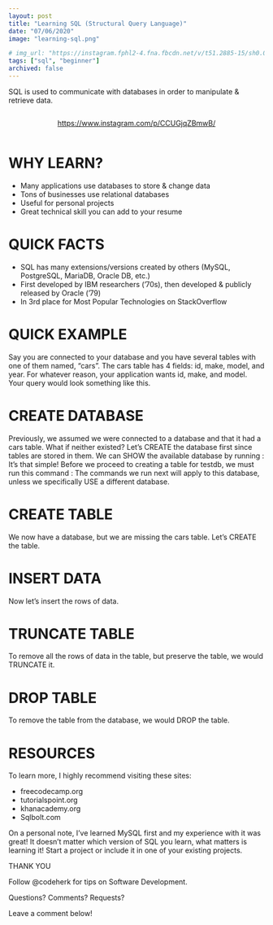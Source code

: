 ```yaml
---
layout: post
title: "Learning SQL (Structural Query Language)"
date: "07/06/2020"
image: "learning-sql.png"

# img_url: "https://instagram.fphl2-4.fna.fbcdn.net/v/t51.2885-15/sh0.08/e35/p640x640/106509614_296497531760274_8289868138951860416_n.jpg?_nc_ht=instagram.fphl2-4.fna.fbcdn.net&_nc_cat=106&_nc_ohc=jcbprGZkS-8AX_L8AmW&oh=fb4ac10a283f0325054b6436f6f2b722&oe=5FA31F2B"
tags: ["sql", "beginner"]
archived: false
---
```


SQL is used to communicate with databases in order to manipulate & retrieve data.

<div style="display: flex; justify-content: center;">

https://www.instagram.com/p/CCUGjqZBmwB/

</div>

# WHY LEARN?
- Many applications use databases to store & change data
- Tons of businesses use relational databases
- Useful for personal projects
- Great technical skill you can add to your resume

# QUICK FACTS
- SQL has many extensions/versions created by others (MySQL, PostgreSQL, MariaDB, Oracle DB, etc.)
- First developed by IBM researchers (’70s), then developed & publicly released by Oracle (’79) 
- In 3rd place for Most Popular Technologies on StackOverflow

# QUICK EXAMPLE
Say you are connected to your database and you have several tables with one of them named, “cars”. The cars table has 4 fields: id, make, model, and year. 
For whatever reason, your application wants id, make, and model. Your query would look something like this.

# CREATE DATABASE
Previously, we assumed we were connected to a database and that it had a cars table. What if neither existed? Let’s CREATE the database first since tables are stored in them.
We can SHOW the available  database by running :
It’s that simple! Before we proceed to creating a table for testdb, we must run this command :
The commands we run next will apply to this database, unless we specifically USE a different database.
# CREATE TABLE
We now have a database, but we are missing the cars table. Let’s CREATE the table.
# INSERT DATA
Now let’s insert the rows of data.
# TRUNCATE TABLE
To remove all the rows of data in the table, but preserve the table, we would TRUNCATE it.
# DROP TABLE
To remove the table from the database, we would DROP the table.

# RESOURCES
To learn more, I highly recommend visiting these sites:
 
- freecodecamp.org
- tutorialspoint.org
- khanacademy.org
- Sqlbolt.com

On a personal note, I’ve learned MySQL first and my experience with it was great! It doesn’t matter which version of SQL you learn, what matters is learning it! Start a project or include it in one of your existing projects.

THANK YOU

Follow @codeherk for tips on Software Development.

Questions? Comments? Requests? 

Leave a comment below!
